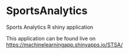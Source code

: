 # SportsAnalytics
Sports Analytics R shiny application

This application can be found live on https://machinelearningapp.shinyapps.io/STSA/
